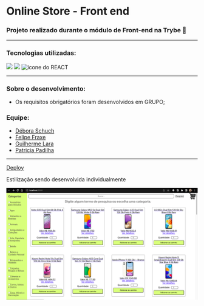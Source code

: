 # Online Store - Front end

### Projeto realizado durante o módulo de Front-end na Trybe 💚
---
### Tecnologias utilizadas:
<div>
  <img  width="40px" src="https://cdn.jsdelivr.net/gh/devicons/devicon/icons/html5/html5-plain-wordmark.svg">
  <img width="40px" src="https://cdn.jsdelivr.net/gh/devicons/devicon/icons/css3/css3-plain-wordmark.svg">
  <img width="40px" src="https://cdn.jsdelivr.net/gh/devicons/devicon/icons/react/react-original-wordmark.svg" alt='icone do REACT'>
</div>

---
### Sobre o desenvolvimento:
- Os requisitos obrigatórios foram desenvolvidos em GRUPO;

### Equipe:
* [Débora Schuch](https://www.linkedin.com/in/deboraschuchdarosa/)
* [Felipe Fraxe](https://www.linkedin.com/in/felipefraxe/)
* [Guilherme Lara](https://www.linkedin.com/in/guilherme-lara-753230229/)
* [Patricia Padilha](https://www.linkedin.com/in/patricia-padilha/o)

--- 
[Deploy](https://online-store-frontend.vercel.app/)

Estilização sendo desenvolvida individualmente

![Tela](public/telaSearch.png)

